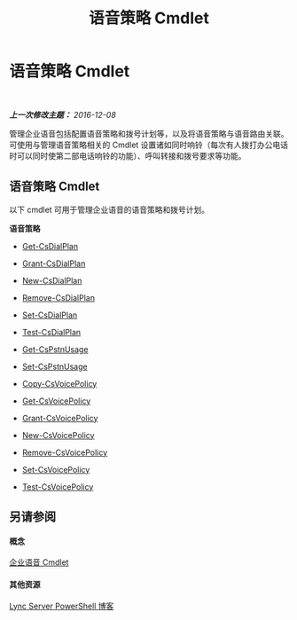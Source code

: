 ﻿---
title: 语音策略 Cmdlet
TOCTitle: 语音策略 Cmdlet
ms:assetid: 92744ec6-754d-498b-b430-dcd5c985ce10
ms:mtpsurl: https://technet.microsoft.com/zh-cn/library/Gg415663(v=OCS.15)
ms:contentKeyID: 49313621
ms.date: 12/10/2016
mtps_version: v=OCS.15
ms.translationtype: HT
---

# 语音策略 Cmdlet

 

_**上一次修改主题：** 2016-12-08_

管理企业语音包括配置语音策略和拨号计划等，以及将语音策略与语音路由关联。可使用与管理语音策略相关的 Cmdlet 设置诸如同时响铃（每次有人拨打办公电话时可以同时使第二部电话响铃的功能）、呼叫转接和拨号要求等功能。

## 语音策略 Cmdlet

以下 cmdlet 可用于管理企业语音的语音策略和拨号计划。

**语音策略**

  -   
    [Get-CsDialPlan](get-csdialplan.md)

  -   
    [Grant-CsDialPlan](grant-csdialplan.md)

  -   
    [New-CsDialPlan](new-csdialplan.md)

  -   
    [Remove-CsDialPlan](remove-csdialplan.md)

  -   
    [Set-CsDialPlan](set-csdialplan.md)

  -   
    [Test-CsDialPlan](test-csdialplan.md)

  -   
    [Get-CsPstnUsage](get-cspstnusage.md)

  -   
    [Set-CsPstnUsage](set-cspstnusage.md)

  -   
    [Copy-CsVoicePolicy](https://technet.microsoft.com/zh-cn/library/jj204663\(v=ocs.15\))

  -   
    [Get-CsVoicePolicy](get-csvoicepolicy.md)

  -   
    [Grant-CsVoicePolicy](grant-csvoicepolicy.md)

  -   
    [New-CsVoicePolicy](new-csvoicepolicy.md)

  -   
    [Remove-CsVoicePolicy](remove-csvoicepolicy.md)

  -   
    [Set-CsVoicePolicy](set-csvoicepolicy.md)

  -   
    [Test-CsVoicePolicy](test-csvoicepolicy.md)

## 另请参阅

#### 概念

[企业语音 Cmdlet](lync-server-2013-enterprise-voice-cmdlets.md)  

#### 其他资源

[Lync Server PowerShell 博客](http://go.microsoft.com/fwlink/?linkid=203150%26clcid=0x804)

